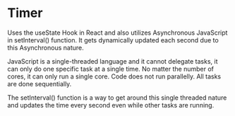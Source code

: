 # Timer

Uses the useState Hook in React and also utilizes Asynchronous JavaScript in setInterval() function.
It gets dynamically updated each second due to this Asynchronous nature.

JavaScript is a single-threaded language and it cannot delegate tasks, it can only do one specific task at a single time. No matter the number of cores, it can only run a single core. Code does not run parallelly. All tasks are done sequentially. 

The setInterval() function is a way to get around this single threaded nature and updates the time every second even while other tasks are running.
